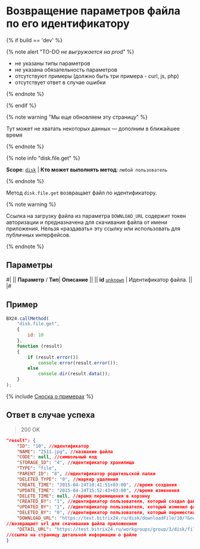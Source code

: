 # Возвращение параметров файла по его идентификатору

{% if build == 'dev' %}

{% note alert "TO-DO _не выгружается на prod_" %}

- не указаны типы параметров
- не указана обязательность параметров
- отсутствуют примеры (должно быть три примера - curl, js, php)
- отсутствует ответ в случае ошибки

{% endnote %}

{% endif %}

{% note warning "Мы еще обновляем эту страницу" %}

Тут может не хватать некоторых данных — дополним в ближайшее время

{% endnote %}

{% note info "disk.file.get" %}

**Scope**: [`disk`](../../scopes/permissions.md) | **Кто может выполнять метод**: `любой пользователь`

{% endnote %}

Метод `disk.file.get` возвращает файл по идентификатору.

{% note warning %}

Ссылка на загрузку файла из параметра `DOWNLOAD_URL` содержит токен авторизации и предназначена для скачивания файла от имени приложения. Нельзя «раздавать» эту ссылку или использовать для публичных интерфейсов.

{% endnote %}

## Параметры

#|
||  **Параметр** / **Тип**| **Описание** ||
|| **id**
[`unknown`](../../data-types.md) | Идентификатор файла. ||
|#

## Пример

```js
BX24.callMethod(
    "disk.file.get",
    {
        id: 10
    },
    function (result)
    {
        if (result.error())
            console.error(result.error());
        else
            console.dir(result.data());
    }
);
```
{% include [Сноска о примерах](../../../_includes/examples.md) %}

## Ответ в случае успеха

> 200 OK

```json
"result": {
    "ID": "10", //идентификатор
    "NAME": "2511.jpg", //название файла
    "CODE": null, //символьный код
    "STORAGE_ID": "4", //идентификатор хранилища
    "TYPE": "file",
    "PARENT_ID": "8", //идентификатор родительской папки
    "DELETED_TYPE": "0", //маркер удаления
    "CREATE_TIME": "2015-04-24T10:41:51+03:00", //время создания
    "UPDATE_TIME": "2015-04-24T15:52:43+03:00", //время изменения
    "DELETE_TIME": null, //время перемещения в корзину
    "CREATED_BY": "1", //идентификатор пользователя, который создал файл
    "UPDATED_BY": "1", //идентификатор пользователя, который изменил файл
    "DELETED_BY": "0", //идентификатор пользователя, который переместил в корзину файл
    "DOWNLOAD_URL": "https://test.bitrix24.ru/disk/downloadFile/10/?&ncc=1&filename=2511.jpg&auth=******",
//возвращает url для скачивания файла приложением
    "DETAIL_URL": "https://test.bitrix24.ru/workgroups/group/3/disk/file/2511.jpg"
//ссылка на страницу детальной информации о файле
}
```